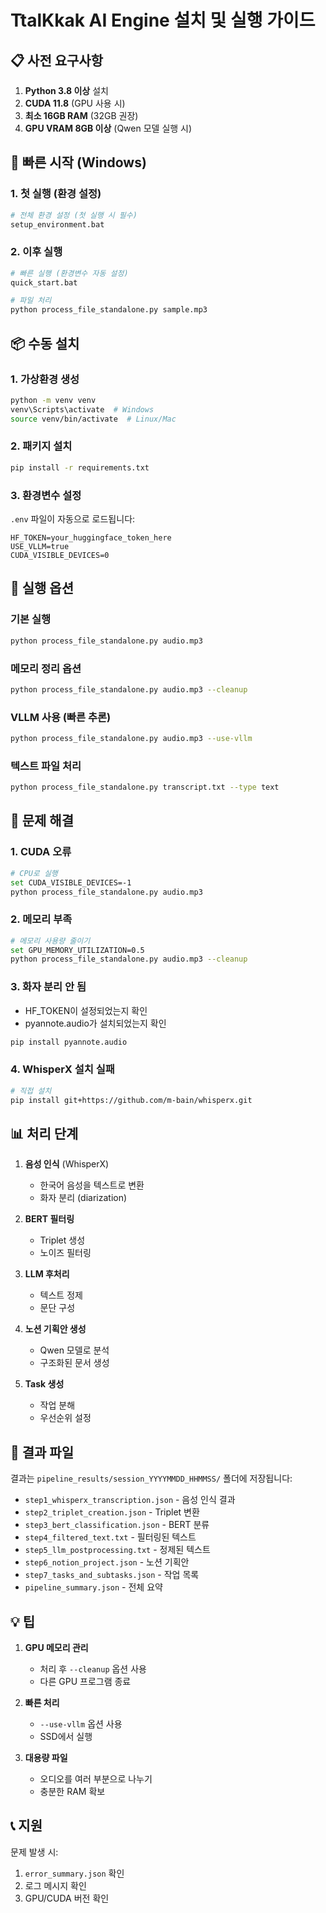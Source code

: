 # TtalKkak AI Engine 설치 및 실행 가이드

## 📋 사전 요구사항

1. **Python 3.8 이상** 설치
2. **CUDA 11.8** (GPU 사용 시)
3. **최소 16GB RAM** (32GB 권장)
4. **GPU VRAM 8GB 이상** (Qwen 모델 실행 시)

## 🚀 빠른 시작 (Windows)

### 1. 첫 실행 (환경 설정)
```bash
# 전체 환경 설정 (첫 실행 시 필수)
setup_environment.bat
```

### 2. 이후 실행
```bash
# 빠른 실행 (환경변수 자동 설정)
quick_start.bat

# 파일 처리
python process_file_standalone.py sample.mp3
```

## 📦 수동 설치

### 1. 가상환경 생성
```bash
python -m venv venv
venv\Scripts\activate  # Windows
source venv/bin/activate  # Linux/Mac
```

### 2. 패키지 설치
```bash
pip install -r requirements.txt
```

### 3. 환경변수 설정
`.env` 파일이 자동으로 로드됩니다:
```env
HF_TOKEN=your_huggingface_token_here
USE_VLLM=true
CUDA_VISIBLE_DEVICES=0
```

## 🎯 실행 옵션

### 기본 실행
```bash
python process_file_standalone.py audio.mp3
```

### 메모리 정리 옵션
```bash
python process_file_standalone.py audio.mp3 --cleanup
```

### VLLM 사용 (빠른 추론)
```bash
python process_file_standalone.py audio.mp3 --use-vllm
```

### 텍스트 파일 처리
```bash
python process_file_standalone.py transcript.txt --type text
```

## 🔧 문제 해결

### 1. CUDA 오류
```bash
# CPU로 실행
set CUDA_VISIBLE_DEVICES=-1
python process_file_standalone.py audio.mp3
```

### 2. 메모리 부족
```bash
# 메모리 사용량 줄이기
set GPU_MEMORY_UTILIZATION=0.5
python process_file_standalone.py audio.mp3 --cleanup
```

### 3. 화자 분리 안 됨
- HF_TOKEN이 설정되었는지 확인
- pyannote.audio가 설치되었는지 확인
```bash
pip install pyannote.audio
```

### 4. WhisperX 설치 실패
```bash
# 직접 설치
pip install git+https://github.com/m-bain/whisperx.git
```

## 📊 처리 단계

1. **음성 인식** (WhisperX)
   - 한국어 음성을 텍스트로 변환
   - 화자 분리 (diarization)

2. **BERT 필터링**
   - Triplet 생성
   - 노이즈 필터링
   
3. **LLM 후처리**
   - 텍스트 정제
   - 문단 구성

4. **노션 기획안 생성**
   - Qwen 모델로 분석
   - 구조화된 문서 생성

5. **Task 생성**
   - 작업 분해
   - 우선순위 설정

## 📁 결과 파일

결과는 `pipeline_results/session_YYYYMMDD_HHMMSS/` 폴더에 저장됩니다:

- `step1_whisperx_transcription.json` - 음성 인식 결과
- `step2_triplet_creation.json` - Triplet 변환
- `step3_bert_classification.json` - BERT 분류
- `step4_filtered_text.txt` - 필터링된 텍스트
- `step5_llm_postprocessing.txt` - 정제된 텍스트
- `step6_notion_project.json` - 노션 기획안
- `step7_tasks_and_subtasks.json` - 작업 목록
- `pipeline_summary.json` - 전체 요약

## 💡 팁

1. **GPU 메모리 관리**
   - 처리 후 `--cleanup` 옵션 사용
   - 다른 GPU 프로그램 종료

2. **빠른 처리**
   - `--use-vllm` 옵션 사용
   - SSD에서 실행

3. **대용량 파일**
   - 오디오를 여러 부분으로 나누기
   - 충분한 RAM 확보

## 📞 지원

문제 발생 시:
1. `error_summary.json` 확인
2. 로그 메시지 확인
3. GPU/CUDA 버전 확인
